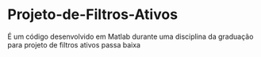 # Projeto-de-Filtros-Ativos
É um código desenvolvido em Matlab durante uma disciplina da graduação para projeto de filtros ativos passa baixa
